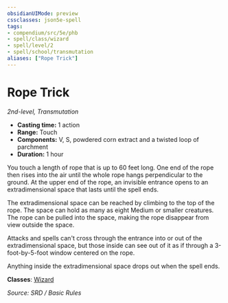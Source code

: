 ```yaml
---
obsidianUIMode: preview
cssclasses: json5e-spell
tags:
- compendium/src/5e/phb
- spell/class/wizard
- spell/level/2
- spell/school/transmutation
aliases: ["Rope Trick"]
---
```

# Rope Trick
*2nd-level, Transmutation*  

- **Casting time:** 1 action
- **Range:** Touch
- **Components:** V, S, powdered corn extract and a twisted loop of parchment
- **Duration:** 1 hour

You touch a length of rope that is up to 60 feet long. One end of the rope then rises into the air until the whole rope hangs perpendicular to the ground. At the upper end of the rope, an invisible entrance opens to an extradimensional space that lasts until the spell ends.

The extradimensional space can be reached by climbing to the top of the rope. The space can hold as many as eight Medium or smaller creatures. The rope can be pulled into the space, making the rope disappear from view outside the space.

Attacks and spells can't cross through the entrance into or out of the extradimensional space, but those inside can see out of it as if through a 3-foot-by-5-foot window centered on the rope.

Anything inside the extradimensional space drops out when the spell ends.

**Classes**: [Wizard](wizard.md)

*Source: SRD / Basic Rules*